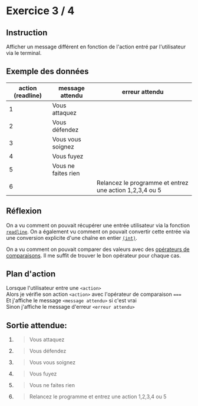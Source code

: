 # Exercice 3 / 4

## Instruction

Afficher un message différent en fonction de l'action entré par l'utilisateur
via le terminal.

## Exemple des données

| action (readline) | message attendu     | erreur attendu                                          |
| ----------------- | ------------------- | ------------------------------------------------------- |
| 1                 | Vous attaquez       |                                                         |
| 2                 | Vous défendez       |                                                         |
| 3                 | Vous vous soignez   |                                                         |
| 4                 | Vous fuyez          |                                                         |
| 5                 | Vous ne faites rien |                                                         |
| 6                 |                     | Relancez le programme et entrez une action 1,2,3,4 ou 5 |

## Réflexion

On a vu comment on pouvait récupérer une entrée utilisateur via la fonction
[`readline`](https://www.php.net/manual/fr/function.readline.php). On a
également vu comment on pouvait convertir cette entrée via une conversion
explicite d'une chaîne en entier [`(int)`](https://www.php.net/manual/fr/language.types.integer.php#language.types.integer.casting).

On a vu comment on pouvait comparer des valeurs avec des [opérateurs de comparaisons](https://www.php.net/manual/fr/language.operators.comparison.php).
Il me suffit de trouver le bon opérateur pour chaque cas.

## Plan d'action

Lorsque l'utilisateur entre une `<action>`  
Alors je vérifie son action `<action>` avec l'opérateur de comparaison `===`  
Et j'affiche le message `<message attendu>` si c'est vrai  
Sinon j'affiche le message d'erreur `<erreur attendu>`

## Sortie attendue:

1. > Vous attaquez

2. > Vous défendez

3. > Vous vous soignez

4. > Vous fuyez

5. > Vous ne faites rien

6. > Relancez le programme et entrez une action 1,2,3,4 ou 5
